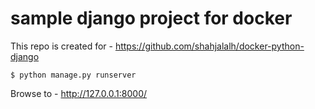 # sample django project for docker

This repo is created for - https://github.com/shahjalalh/docker-python-django

```
$ python manage.py runserver
```

Browse to - http://127.0.0.1:8000/
